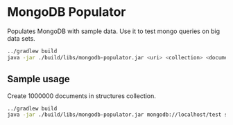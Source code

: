 # MongoDB Populator

Populates MongoDB with sample data.
Use it to test mongo queries on big data sets.

```sh
../gradlew build
java -jar ./build/libs/mongodb-populator.jar <uri> <collection> <documents>
```

## Sample usage

Create 1000000 documents in structures collection.

```sh
../gradlew build
java -jar ./build/libs/mongodb-populator.jar mongodb://localhost/test structures 1000000
```